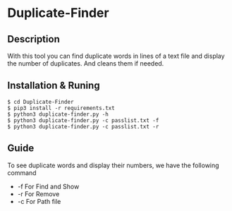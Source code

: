 # Duplicate-Finder
## Description
With this tool you can find duplicate words in lines of a text file and display the number of duplicates. And cleans them if needed.

## Installation & Runing
``` 
$ cd Duplicate-Finder 
$ pip3 install -r requirements.txt
$ python3 duplicate-finder.py -h 
$ python3 duplicate-finder.py -c passlist.txt -f
$ python3 duplicate-finder.py -c passlist.txt -r
``` 
## Guide 

To see duplicate words and display their numbers, we have the following command
* -f For Find and Show 
* -r For Remove 
* -c For Path file

